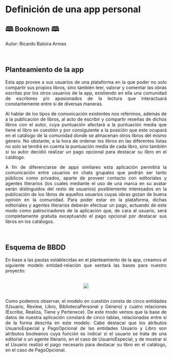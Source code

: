
<div align="justify">

<h1 class="code-line" data-line-start=0 data-line-end=1 ><a id="Definicin_de_una_app_personal_0"></a>Definición de una app personal</h1>
<h2 class="code-line" data-line-start=1 data-line-end=2 ><a id="App_Libro__1"></a>🕮 Booknown 🕮</h2>
<p class="has-line-data" data-line-start="2" data-line-end="3">Autor: Ricardo Baloira Armas</p>
<br>
<h2 class="code-line" data-line-start=4 data-line-end=5 ><a id="Planteamiento_de_la_app_4"></a>Planteamiento de la app</h2>
<p class="has-line-data" data-line-start="5" data-line-end="6">Esta app provee a sus usuarios de una plataforma en la que poder no solo compartir sus propios libros, sino también leer, valorar y comentar las obras escritas por los otros usuarios de la app, existiendo en ella una comunidad de escritores y/o apasionados de la lectura que interactuará constantemente entre sí de diversas maneras.</p>
<p class="has-line-data" data-line-start="7" data-line-end="8">Al hablar de los tipos de comunicación existentes nos referimos, además de a la publicación de libros, al acto de escribir y compartir reseñas de dichos libros con el autor, cuya puntuación afectará a la puntuación media que tiene el libro en cuestión y por consiguiente a la posición que este ocupará en el catálogo de la comunidad donde se almacenan otros libros del mismo género. No obstante, a la hora de ordenar los libros en las diferentes listas no solo se tendrá en cuenta la puntuación media de cada libro, sino también si su autor decidió realizar un pago opcional para destacar su libro en el catálogo.</p>
<p class="has-line-data" data-line-start="9" data-line-end="10">A fin de diferenciarse de apps similares esta aplicación permitirá la comunicación entre usuarios en chats grupales que podrán ser tanto públicos como privados, aparte de proveer contacto con editoriales y agentes literarios (los cuales mediante el uso de una marca en su avatar serán distinguidos del resto de usuarios) posiblemente interesados en la publicación de los libros de aquellos usuarios cuyas obras gozan de buena opinión en la comunidad. Para poder estar en la plataforma, dichas editoriales y agentes literarios deberán efectuar un pago, actuando de este modo como patrocinadores de la aplicación que, de cara al usuario, será completamente gratuita exceptuando el pago opcional por destacar sus libros en los catálogos.</p>
<br>
<h2 class="code-line" data-line-start=11 data-line-end=12 ><a id="Esquema_de_BBDD_11"></a>Esquema de BBDD</h2>
<p class="has-line-data" data-line-start="12" data-line-end="13">En base a las pautas establecidas en el planteamiento de la app, creamos el siguiente modelo entidad-relación que sentará las bases para nuestro proyecto:</p>
<br>
<div align="center">
  <img src="https://user-images.githubusercontent.com/73242474/136458537-a8629de4-c404-4ed8-920e-9da7fb8b170b.png">
</div>
<br>
<p class="has-line-data" data-line-start="5" data-line-end="6">Como podemos observar, el modelo en cuestión consta de cinco entidades (Usuario, Review, Libro, BibliotecaPersonal y Género) y cuatro relaciones (Escribe, Realiza, Tiene y Pertenece). De este modo vemos que la base de datos de nuestra aplicación constará de cinco tablas, relacionadas entre sí de la forma descrita en este modelo. Cabe destacar que los atributos UsuarioEspecial y PagoOpcional de las entidades Usuario y Libro son atributos booleanos cuya función es indicar si el usuario se trata de una editorial o un agente literario, en el caso de UsuarioEspecial, y de mostrar si el Usuario realizó el pago necesario para destacar su libro en el catálogo, en el caso de PagoOpcional.</p>
</div>

